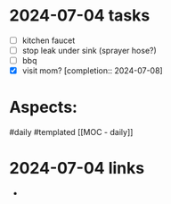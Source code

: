 
# 2024-07-04 tasks

- [ ] kitchen faucet
- [ ] stop leak under sink (sprayer hose?)
- [ ] bbq
- [x] visit mom?  [completion:: 2024-07-08]

# Aspects:
#daily #templated
[[MOC - daily]]

# 2024-07-04 links
- 


